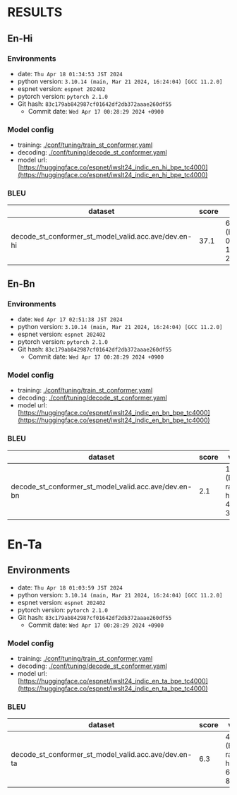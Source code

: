 # RESULTS

## En-Hi

### Environments
- date: `Thu Apr 18 01:34:53 JST 2024`
- python version: `3.10.14 (main, Mar 21 2024, 16:24:04) [GCC 11.2.0]`
- espnet version: `espnet 202402`
- pytorch version: `pytorch 2.1.0`
- Git hash: `83c179ab842987cf01642df2db372aaae260df55`
  - Commit date: `Wed Apr 17 00:28:29 2024 +0900`

### Model config

- training: [./conf/tuning/train_st_conformer.yaml](./conf/tuning/train_st_conformer.yaml)
- decoding: [./conf/tuning/decode_st_conformer.yaml](./conf/tuning/decode_st_conformer.yaml)
- model url: [https://huggingface.co/espnet/iwslt24_indic_en_hi_bpe_tc4000](https://huggingface.co/espnet/iwslt24_indic_en_hi_bpe_tc4000)

### BLEU

|dataset|score|verbose_score|
|---|---|---|
|decode_st_conformer_st_model_valid.acc.ave/dev.en-hi|37.1|64.8/44.9/34.2/26.2 (BP = 0.924 ratio = 0.927 hyp_len = 195297 ref_len = 210636)|

## En-Bn

### Environments
- date: `Wed Apr 17 02:51:38 JST 2024`
- python version: `3.10.14 (main, Mar 21 2024, 16:24:04) [GCC 11.2.0]`
- espnet version: `espnet 202402`
- pytorch version: `pytorch 2.1.0`
- Git hash: `83c179ab842987cf01642df2db372aaae260df55`
  - Commit date: `Wed Apr 17 00:28:29 2024 +0900`

### Model config

- training: [./conf/tuning/train_st_conformer.yaml](./conf/tuning/train_st_conformer.yaml)
- decoding: [./conf/tuning/decode_st_conformer.yaml](./conf/tuning/decode_st_conformer.yaml)
- model url: [https://huggingface.co/espnet/iwslt24_indic_en_bn_bpe_tc4000](https://huggingface.co/espnet/iwslt24_indic_en_bn_bpe_tc4000)

### BLEU

|dataset|score|verbose_score|
|---|---|---|
|decode_st_conformer_st_model_valid.acc.ave/dev.en-bn|2.1|19.7/3.6/1.0/0.3 (BP = 1.000 ratio = 1.185 hyp_len = 46094 ref_len = 38883)|

# En-Ta

## Environments
- date: `Thu Apr 18 01:03:59 JST 2024`
- python version: `3.10.14 (main, Mar 21 2024, 16:24:04) [GCC 11.2.0]`
- espnet version: `espnet 202402`
- pytorch version: `pytorch 2.1.0`
- Git hash: `83c179ab842987cf01642df2db372aaae260df55`
  - Commit date: `Wed Apr 17 00:28:29 2024 +0900`

### Model config

- training: [./conf/tuning/train_st_conformer.yaml](./conf/tuning/train_st_conformer.yaml)
- decoding: [./conf/tuning/decode_st_conformer.yaml](./conf/tuning/decode_st_conformer.yaml)
- model url: [https://huggingface.co/espnet/iwslt24_indic_en_ta_bpe_tc4000](https://huggingface.co/espnet/iwslt24_indic_en_ta_bpe_tc4000)

### BLEU

|dataset|score|verbose_score|
|---|---|---|
|decode_st_conformer_st_model_valid.acc.ave/dev.en-ta|6.3|46.5/9.4/4.7/1.9 (BP = 0.798 ratio = 0.816 hyp_len = 66168 ref_len = 81059)|
